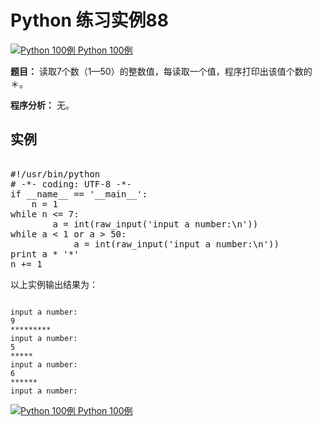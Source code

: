 Python 练习实例88
=============

 [![Python 100例](../images/up.gif)
 Python 100例](python-100-examples.html)


 **题目：** 读取7个数（1—50）的整数值，每读取一个值，程序打印出该值个数的＊。

 **程序分析：** 无。

  实例
--

 <pre>

#!/usr/bin/python
# -*- coding: UTF-8 -*-
if __name__ == '__main__':
    n = 1
while n <= 7:
        a = int(raw_input('input a number:\n'))
while a < 1 or a > 50:
            a = int(raw_input('input a number:\n'))
print a * '*'
n += 1
</pre>

 以上实例输出结果为：


```

input a number:
9
*********
input a number:
5
*****
input a number:
6
******
input a number:

```

 [![Python 100例](../images/up.gif)
 Python 100例](python-100-examples.html)
